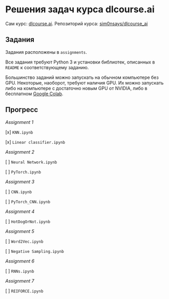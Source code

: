 # Решения задач курса dlcourse.ai

Сам курс: [dlcourse.ai](http://dlcourse.ai).
Репозиторий курса: [sim0nsays/dlcourse_ai](https://github.com/sim0nsays/dlcourse_ai)

## Задания

Задания расположены в `assignments`.

Все задания требуют Python 3 и установки библиотек, описанных в `README` к соответствующему заданию.

Большинство заданий можно запускать на обычном компьютере без GPU.
Некоторые, наоборот, требуют наличия GPU. Их можно запускать либо на компьютере с достаточно новым GPU от NVIDIA, либо в бесплатном [Google Colab](https://colab.research.google.com/).

## Прогресс

*Assignment 1*

[x] ```KNN.ipynb```

[x] ```Linear classifier.ipynb```

*Assignment 2*

[ ] ```Neural Network.ipynb```

[ ] ```PyTorch.ipynb```

*Assignment 3*

[ ] ```CNN.ipynb```

[ ] ```PyTorch_CNN.ipynb```

*Assignment 4*

[ ] ```HotDogOrNot.ipynb```

*Assignment 5*

[ ] ```Word2Vec.ipynb```

[ ] ```Negative Sampling.ipynb```

*Assignment 6*

[ ] ```RNNs.ipynb```

*Assignment 7*

[ ] ```REIFORCE.ipynb```